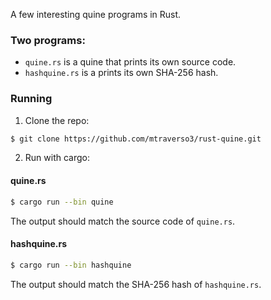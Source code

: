 A few interesting quine programs in Rust.

### Two programs:

- `quine.rs` is a quine that prints its own source code.
- `hashquine.rs` is a prints its own SHA-256 hash.

### Running

1. Clone the repo:
```bash
$ git clone https://github.com/mtraverso3/rust-quine.git
```

2. Run with cargo:

#### quine.rs
```bash
$ cargo run --bin quine
```
The output should match the source code of `quine.rs`.

#### hashquine.rs
```bash
$ cargo run --bin hashquine
```
The output should match the SHA-256 hash of `hashquine.rs`.

